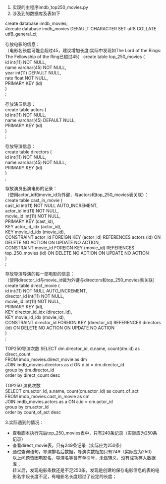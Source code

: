 
1. 实现的主程序imdb_top250_movies.py  
2. 涉及到的数据库及表如下  

create database imdb_movies;  
#create database imdb_movies DEFAULT CHARACTER SET utf8 COLLATE utf8_general_ci;  


存放电影的信息：  
（电影名长度可能会超过45，建议增加长度:实际中发现如The Lord of the Rings: The Fellowship of the Ring已超过45）
create table top_250_movies (  
id int(11) NOT NULL,  
name varchar(45) NOT NULL,  
year int(11) DEFAULT NULL,  
rate float NOT NULL,  
PRIMARY KEY (id)  
)  
;  


存放演员信息：  
create table actors (  
id int(11) NOT NULL,  
name varchar(45) DEFAULT NULL,  
PRIMARY KEY (id)  
)  
;  

存放导演信息：  
create table directors (  
id int(11) NOT NULL,  
name varchar(45) NOT NULL,  
PRIMARY KEY (id)  
)  
;  



存放演员出演电影的记录：  
（使用actor_id和movie_id为外键，与actors和top_250_movies表关联）：  
create table cast_in_movie (  
cast_id int(11) NOT NULL AUTO_INCREMENT,  
actor_id int(11) NOT NULL,  
movie_id int(11) NOT NULL,  
PRIMARY KEY (cast_id),  
KEY actor_id_idx (actor_id),  
KEY movie_id_idx (movie_id),  
CONSTRAINT actor_id FOREIGN KEY (actor_id) REFERENCES actors (id) ON DELETE NO ACTION ON UPDATE NO ACTION,  
CONSTRAINT movie_id FOREIGN KEY (movie_id) REFERENCES top_250_movies (id) ON DELETE NO ACTION ON UPDATE NO ACTION  
)  
;


存放导演导演的每一部电影的信息：  
（使用director_id与movie_id做为外键与directors和top_250_movies表关联）  
create table direct_movie (  
id int(11) NOT NULL AUTO_INCREMENT,  
director_id int(11) NOT NULL,  
movie_id int(11) NOT NULL,  
PRIMARY KEY (id),  
KEY director_id_idx (director_id),  
KEY movie_id_idx (movie_id),  
CONSTRAINT director_id FOREIGN KEY (director_id) REFERENCES directors (id) ON DELETE NO ACTION ON UPDATE NO ACTION  
)  
;  

TOP250导演次数
SELECT dm.director_id, d.name, count(dm.id) as direct_count  
FROM imdb_movies.direct_movie as dm  
JOIN imdb_movies.directors as d ON d.id = dm.director_id  
group by dm.director_id  
order by direct_count desc  


TOP250 演员次数  
SELECT cm.actor_id, a.name, count(cm.actor_id) as count_of_act  
FROM imdb_movies.cast_in_movie as cm  
JOIN imdb_movies.actors as a ON a.id = cm.actor_id  
group by cm.actor_id  
order by count_of_act desc  


3.实际遇到的情况：  
- 查看脚本执行完后top_250_movies表中，只有240条记录（实际应为250条记录）  
- 查看direct_movie表，只有249条记录（实际应为250条）  
- 通过查询语句，导演排名后数据，导演次数相加只有249（实际应为250）  
以上问题皆因电影名、导演名等含有单引号，未做转义，没有成功存入数据库；  
转义后，发现电影条数还是不足250条，发现是创建的保存电影信息的表的电影名字段长度不足，有电影名长度超过了设定的长度；  

